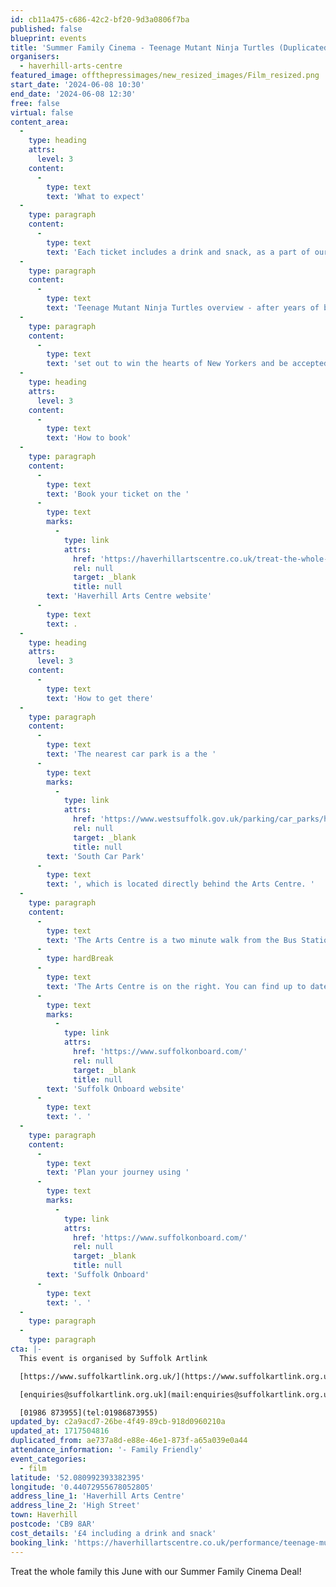 ```yaml
---
id: cb11a475-c686-42c2-bf20-9d3a0806f7ba
published: false
blueprint: events
title: 'Summer Family Cinema - Teenage Mutant Ninja Turtles (Duplicated)'
organisers:
  - haverhill-arts-centre
featured_image: offthepressimages/new_resized_images/Film_resized.png
start_date: '2024-06-08 10:30'
end_date: '2024-06-08 12:30'
free: false
virtual: false
content_area:
  -
    type: heading
    attrs:
      level: 3
    content:
      -
        type: text
        text: 'What to expect'
  -
    type: paragraph
    content:
      -
        type: text
        text: 'Each ticket includes a drink and snack, as a part of our summer family film deal.'
  -
    type: paragraph
    content:
      -
        type: text
        text: 'Teenage Mutant Ninja Turtles overview - after years of being sheltered from the human world, the Turtle brothers '
  -
    type: paragraph
    content:
      -
        type: text
        text: 'set out to win the hearts of New Yorkers and be accepted as normal teenagers through heroic acts. Rating - PG'
  -
    type: heading
    attrs:
      level: 3
    content:
      -
        type: text
        text: 'How to book'
  -
    type: paragraph
    content:
      -
        type: text
        text: 'Book your ticket on the '
      -
        type: text
        marks:
          -
            type: link
            attrs:
              href: 'https://haverhillartscentre.co.uk/treat-the-whole-family-this-june-with-our-summer-family-cinema-deal/'
              rel: null
              target: _blank
              title: null
        text: 'Haverhill Arts Centre website'
      -
        type: text
        text: .
  -
    type: heading
    attrs:
      level: 3
    content:
      -
        type: text
        text: 'How to get there'
  -
    type: paragraph
    content:
      -
        type: text
        text: 'The nearest car park is a the '
      -
        type: text
        marks:
          -
            type: link
            attrs:
              href: 'https://www.westsuffolk.gov.uk/parking/car_parks/haverhill-car-parks.cfm'
              rel: null
              target: _blank
              title: null
        text: 'South Car Park'
      -
        type: text
        text: ', which is located directly behind the Arts Centre. '
  -
    type: paragraph
    content:
      -
        type: text
        text: 'The Arts Centre is a two minute walk from the Bus Station on Jubilee Walk. Head for the High Street and turn left.'
      -
        type: hardBreak
      -
        type: text
        text: 'The Arts Centre is on the right. You can find up to date bus times on the '
      -
        type: text
        marks:
          -
            type: link
            attrs:
              href: 'https://www.suffolkonboard.com/'
              rel: null
              target: _blank
              title: null
        text: 'Suffolk Onboard website'
      -
        type: text
        text: '. '
  -
    type: paragraph
    content:
      -
        type: text
        text: 'Plan your journey using '
      -
        type: text
        marks:
          -
            type: link
            attrs:
              href: 'https://www.suffolkonboard.com/'
              rel: null
              target: _blank
              title: null
        text: 'Suffolk Onboard'
      -
        type: text
        text: '. '
  -
    type: paragraph
  -
    type: paragraph
cta: |-
  This event is organised by Suffolk Artlink

  [https://www.suffolkartlink.org.uk/](https://www.suffolkartlink.org.uk/) 

  [enquiries@suffolkartlink.org.uk](mail:enquiries@suffolkartlink.org.uk)

  [01986 873955](tel:01986873955)
updated_by: c2a9acd7-26be-4f49-89cb-918d0960210a
updated_at: 1717504816
duplicated_from: ae737a8d-e88e-46e1-873f-a65a039e0a44
attendance_information: '- Family Friendly'
event_categories:
  - film
latitude: '52.080992393382395'
longitude: '0.44072955678052805'
address_line_1: 'Haverhill Arts Centre'
address_line_2: 'High Street'
town: Haverhill
postcode: 'CB9 8AR'
cost_details: '£4 including a drink and snack'
booking_link: 'https://haverhillartscentre.co.uk/performance/teenage-mutant-ninja-turtles-mutant-mayhem/'
---
```

Treat the whole family this June with our Summer Family Cinema Deal!